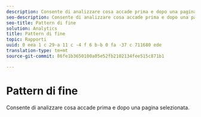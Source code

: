 ```yaml
---
description: Consente di analizzare cosa accade prima e dopo una pagina selezionata.
seo-description: Consente di analizzare cosa accade prima e dopo una pagina selezionata.
seo-title: Pattern di fine
solution: Analytics
title: Pattern di fine
topic: Rapporti
uuid: 0 eea 1 c 29-a 11 c -4 f 6 b-b 0 fa -37 c 711680 ede
translation-type: tm+mt
source-git-commit: 86fe1b3650100a05e52fb2102134fee515c871b1

---
```



# Pattern di fine

Consente di analizzare cosa accade prima e dopo una pagina selezionata.

